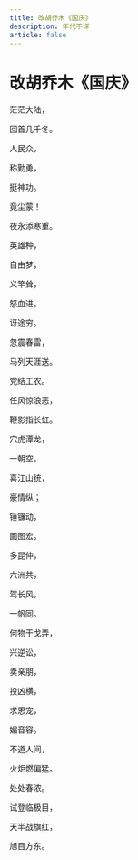 ```yaml
---
title: 改胡乔木《国庆》
description: 年代不详
article: false
---
```


# 改胡乔木《国庆》

茫茫大陆，

回首几千冬。

人民众，

称勤勇，

挺神功。

竟尘蒙！

夜永添寒重。

英雄种，

自由梦，

义竿耸，

怒血进。

讶途穷。

忽震春雷，

马列天涯送。

党结工农。

任风惊浪恶，

鞭影指长虹。

穴虎潭龙，

一朝空。

喜江山统，

豪情纵；

锤镰动，

画图宏。

多昆仲，

六洲共，

驾长风，

一帆同。

何物干戈弄，

兴逆讼，

卖亲朋，

投凶横，

求恩宠，

媚音容。

不道人间，

火炬燃偏猛。

处处春浓。

试登临极目，

天半战旗红，

旭目方东。
